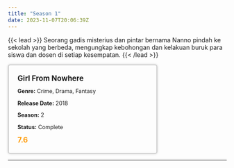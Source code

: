 ```yaml
---
title: "Season 1"
date: 2023-11-07T20:06:39Z
---
```


{{< lead >}}
Seorang gadis misterius dan pintar bernama Nanno pindah ke sekolah yang berbeda, mengungkap kebohongan dan kelakuan buruk para siswa dan dosen di setiap kesempatan.
{{< /lead >}}

<style>

/* CSS for the movie information box */
        .movie-box {
            width: 300px;
            padding: 20px;
            border: 2px solid #ccc; /* Border added */
            border-radius: 5px;
            box-shadow: 0 0 5px rgba(0, 0, 0, 0.2);
        }

        /* CSS for movie title */
        .movie-title {
            font-size: 1.2em;
            font-weight: bold;
            margin-bottom: 10px;
        }

        /* CSS for movie details */
        .movie-details {
            font-size: 0.9em;
            margin-bottom: 10px;
        }

        /* CSS for movie rating */
        .movie-rating {
            font-size: 1.2em;
            font-weight: bold;
            color: #ff9900; /* IMDb's rating color */
        }
</style>

 <div class="movie-box">
        <div class="movie-title">Girl From Nowhere </div>
        <div class="movie-details">
            <p><strong>Genre:</strong> Crime, Drama, Fantasy</p>
            <p><strong>Release Date:</strong> 2018</p>
            <p><strong>Season:</strong> 2</p>
            <p><strong>Status:</strong> Complete</p>
        </div>
        <div class="movie-rating">7.6</div>
    </div>

---


